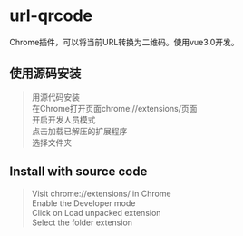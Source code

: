 # url-qrcode

Chrome插件，可以将当前URL转换为二维码。使用vue3.0开发。

## 使用源码安装

> 用源代码安装  
> 在Chrome打开页面chrome://extensions/页面  
> 开启开发人员模式  
> 点击加载已解压的扩展程序  
> 选择文件夹  

## Install with source code

> Visit chrome://extensions/ in Chrome  
> Enable the Developer mode  
> Click on Load unpacked extension  
> Select the folder extension  
